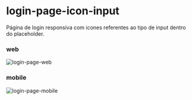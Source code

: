 # login-page-icon-input

Página de login responsiva com icones referentes ao tipo de input dentro do placeholder.

### web

![login-page-web](https://user-images.githubusercontent.com/43649739/80846076-8ac09200-8be1-11ea-885f-939b5dc09231.jpg)

### mobile

![login-page-mobile](https://user-images.githubusercontent.com/43649739/80846098-990eae00-8be1-11ea-9724-d5d7f9480fa7.jpg)
